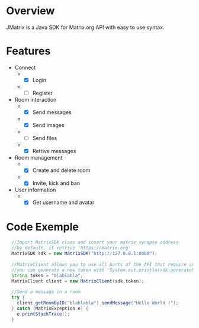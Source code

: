 # Overview
JMatrix is a Java SDK for Matrix.org API with easy to use syntax.

# Features
* Connect
  * - [x] Login
  * - [ ] Register 
* Room interaction 
  * - [x] Send messages
  * - [x] Send images
  * - [ ] Send files
  * - [x] Retrive messages
* Room management
  * - [x] Create and delete room 
  * - [x] Invite, kick and ban
* User information
  * - [x] Get username and avatar 

# Code Exemple 
```java
  //Import MatrixSDK class and insert your matrix synapse address
  //by default, it retrive 'https://matrix.org'
  MatrixSDK sdk = new MatrixSDK("http://127.0.0.1:8008");
  
  //MatrixClient allows you to use all parts of the API that require authentication
  //you can generate a new token with 'System.out.println(sdk.generateNewToken(username, password))'
  String token = "blablabla";
  MatrixClient client = new MatrixClient(sdk,token);
  
  //Send a message in a room
  try {
    client.getRoomByID("blablabla").sendMessage("Hello World !");
  } catch (MatrixException e) {
    e.printStackTrace();
  }
```

